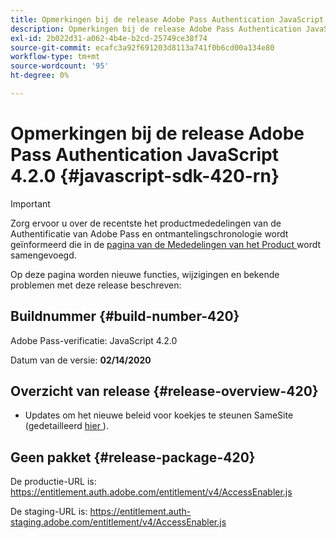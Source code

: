 ```yaml
---
title: Opmerkingen bij de release Adobe Pass Authentication JavaScript 4.2.0
description: Opmerkingen bij de release Adobe Pass Authentication JavaScript 4.2.0
exl-id: 2b022d31-a062-4b4e-b2cd-25749ce38f74
source-git-commit: ecafc3a92f691203d8113a741f0b6cd00a134e80
workflow-type: tm+mt
source-wordcount: '95'
ht-degree: 0%

---
```


# Opmerkingen bij de release Adobe Pass Authentication JavaScript 4.2.0 {#javascript-sdk-420-rn}

>[!IMPORTANT]
>
> Zorg ervoor u over de recentste het productmededelingen van de Authentificatie van Adobe Pass en ontmantelingschronologie wordt geïnformeerd die in de [ pagina van de Mededelingen van het Product ](/help/authentication/product-announcements.md) wordt samengevoegd.

Op deze pagina worden nieuwe functies, wijzigingen en bekende problemen met deze release beschreven:

## Buildnummer {#build-number-420}

Adobe Pass-verificatie: JavaScript 4.2.0

Datum van de versie: **02/14/2020**

## Overzicht van release {#release-overview-420}

* Updates om het nieuwe beleid voor koekjes te steunen SameSite (gedetailleerd [ hier ](https://datatracker.ietf.org/doc/html/draft-ietf-httpbis-cookie-same-site-00)).

## Geen pakket {#release-package-420}

De productie-URL is: https://entitlement.auth.adobe.com/entitlement/v4/AccessEnabler.js

De staging-URL is: https://entitlement.auth-staging.adobe.com/entitlement/v4/AccessEnabler.js
